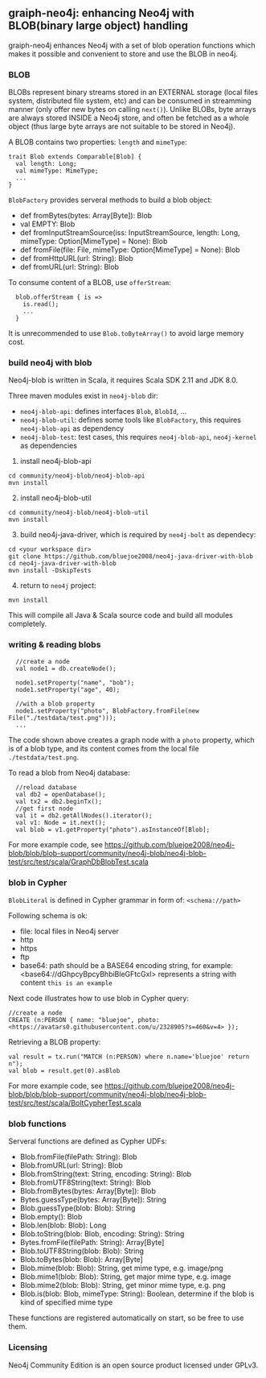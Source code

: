 ## graiph-neo4j: enhancing Neo4j with BLOB(binary large object) handling 

graiph-neo4j enhances Neo4j with a set of blob operation functions which makes it possible and convenient to store and use the BLOB in neo4j.

### BLOB

BLOBs represent binary streams stored in an EXTERNAL storage (local files system, distributed file system, etc) and can be consumed in streamming manner (only offer new bytes on calling `next()`). Unlike BLOBs, byte arrays are always stored INSIDE a Neo4j store, and often be fetched as a whole object (thus large byte arrays are not suitable to be stored in Neo4j).

A BLOB contains two properties: `length` and `mimeType`:

```
trait Blob extends Comparable[Blob] {
  val length: Long;
  val mimeType: MimeType;
  ...
}
```

`BlobFactory` provides serveral methods to build a blob object:

* def fromBytes(bytes: Array[Byte]): Blob
* val EMPTY: Blob 
* def fromInputStreamSource(iss: InputStreamSource, length: Long, mimeType: Option[MimeType] = None): Blob
* def fromFile(file: File, mimeType: Option[MimeType] = None): Blob
* def fromHttpURL(url: String): Blob
* def fromURL(url: String): Blob

To consume content of a BLOB, use `offerStream`:
```
  blob.offerStream { is =>
    is.read();
    ...
  }
```

It is unrecommended to use `Blob.toByteArray()` to avoid large memory cost.

### build neo4j with blob

Neo4j-blob is written in Scala, it requires Scala SDK 2.11 and JDK 8.0.

Three maven modules exist in `neo4j-blob` dir: 
* `neo4j-blob-api`: defines interfaces `Blob`, `BlobId`, ...
* `neo4j-blob-util`: defines some tools like `BlobFactory`, this requires `neo4j-blob-api` as dependency
* `neo4j-blob-test`: test cases, this requires `neo4j-blob-api`, `neo4j-kernel` as dependencies

1. install neo4j-blob-api
```
cd community/neo4j-blob/neo4j-blob-api
mvn install
```

2. install neo4j-blob-util
```
cd community/neo4j-blob/neo4j-blob-util
mvn install
```

3. build neo4j-java-driver, which is required by `neo4j-bolt` as dependecy:
```
cd <your workspace dir>
git clone https://github.com/bluejoe2008/neo4j-java-driver-with-blob
cd neo4j-java-driver-with-blob
mvn install -DskipTests
```

4. return to `neo4j` project:
```
mvn install
```

This will compile all Java & Scala source code and build all modules completely.

### writing & reading blobs

```
  //create a node
  val node1 = db.createNode();

  node1.setProperty("name", "bob");
  node1.setProperty("age", 40);

  //with a blob property
  node1.setProperty("photo", BlobFactory.fromFile(new File("./testdata/test.png")));
  ...
```

The code shown above creates a graph node with a `photo` property, which is of a blob type, and its content comes from the local file `./testdata/test.png`.

To read a blob from Neo4j database:
```
  //reload database
  val db2 = openDatabase();
  val tx2 = db2.beginTx();
  //get first node
  val it = db2.getAllNodes().iterator();
  val v1: Node = it.next();
  val blob = v1.getProperty("photo").asInstanceOf[Blob];
```

For more example code, see https://github.com/bluejoe2008/neo4j-blob/blob/blob-support/community/neo4j-blob/neo4j-blob-test/src/test/scala/GraphDbBlobTest.scala

### blob in Cypher

`BlobLiteral` is defined in Cypher grammar in form of:
`<schema://path>`

Following schema is ok:
* file: local files in Neo4j server
* http
* https
* ftp
* base64: path should be a BASE64 encoding string, for example: \<base64://dGhpcyBpcyBhbiBleGFtcGxl\> represents a string with content `this is an example`

Next code illustrates how to use blob in Cypher query:
```
//create a node
CREATE (n:PERSON { name: "bluejoe", photo: <https://avatars0.githubusercontent.com/u/2328905?s=460&v=4> });

```

Retrieving a BLOB property:
```
val result = tx.run("MATCH (n:PERSON) where n.name='bluejoe' return n");
val blob = result.get(0).asBlob
```

For more example code, see https://github.com/bluejoe2008/neo4j-blob/blob/blob-support/community/neo4j-blob/neo4j-blob-test/src/test/scala/BoltCypherTest.scala

### blob functions

Serveral functions are defined as Cypher UDFs:

* Blob.fromFile(filePath: String): Blob
* Blob.fromURL(url: String): Blob
* Blob.fromString(text: String, encoding: String): Blob
* Blob.fromUTF8String(text: String): Blob
* Blob.fromBytes(bytes: Array[Byte]): Blob
* Bytes.guessType(bytes: Array[Byte]): String
* Blob.guessType(blob: Blob): String
* Blob.empty(): Blob
* Blob.len(blob: Blob): Long
* Blob.toString(blob: Blob, encoding: String): String
* Bytes.fromFile(filePath: String): Array[Byte] 
* Blob.toUTF8String(blob: Blob): String
* Blob.toBytes(blob: Blob): Array[Byte]
* Blob.mime(blob: Blob): String, get mime type, e.g. image/png
* Blob.mime1(blob: Blob): String, get major mime type, e.g. image
* Blob.mime2(blob: Blob): String, get minor mime type, e.g. png
* Blob.is(blob: Blob, mimeType: String): Boolean, determine if the blob is kind of specified mime type

These functions are registered automatically on start, so be free to use them.

### Licensing

Neo4j Community Edition is an open source product licensed under GPLv3.
